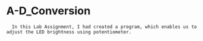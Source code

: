# A-D_Conversion
      In this Lab Assignment, I had created a program, which enables us to adjust the LED brightness using potentiometer. 
